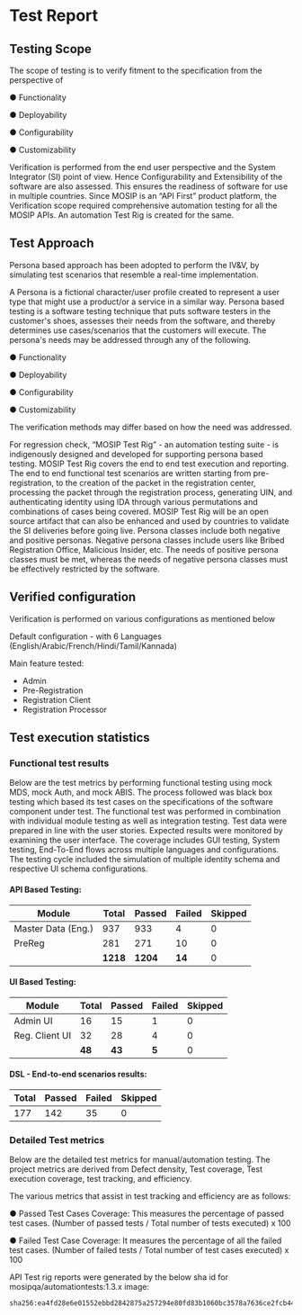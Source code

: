 # Test Report

## Testing Scope

The scope of testing is to verify fitment to the specification from the perspective of&#x20;

●     Functionality&#x20;

●     Deployability&#x20;

●     Configurability&#x20;

●     Customizability

Verification is performed from the end user perspective and the System Integrator (SI) point of view. Hence Configurability and Extensibility of the software are also assessed. This ensures the readiness of software for use in multiple countries. Since MOSIP is an “API First” product platform, the Verification scope required comprehensive automation testing for all the MOSIP APIs. An automation Test Rig is created for the same.

## Test Approach

Persona based approach has been adopted to perform the IV\&V, by simulating test scenarios that resemble a real-time implementation.

A Persona is a fictional character/user profile created to represent a user type that might use a product/or a service in a similar way. Persona based testing is a software testing technique that puts software testers in the customer's shoes, assesses their needs from the software, and thereby determines use cases/scenarios that the customers will execute. The persona's needs may be addressed through any of the following.

●     Functionality&#x20;

●     Deployability&#x20;

●     Configurability&#x20;

●     Customizability

The verification methods may differ based on how the need was addressed.

For regression check, “MOSIP Test Rig” - an automation testing suite - is indigenously designed and developed for supporting persona based testing. MOSIP Test Rig covers the end to end test execution and reporting. The end to end functional test scenarios are written starting from pre-registration, to the creation of the packet in the registration center, processing the packet through the registration process, generating UIN, and authenticating identity using IDA through various permutations and combinations of cases being covered. MOSIP Test Rig will be an open source artifact that can also be enhanced and used by countries to validate the SI deliveries before going live. Persona classes include both negative and positive personas. Negative persona classes include users like Bribed Registration Office, Malicious Insider, etc. The needs of positive persona classes must be met, whereas the needs of negative persona classes must be effectively restricted by the software.

## Verified configuration

Verification is performed on various configurations as mentioned below

Default configuration - with 6 Languages (English/Arabic/French/Hindi/Tamil/Kannada)

Main feature tested:

* Admin
* &#x20;Pre-Registration
* Registration Client
* Registration Processor  &#x20;

## Test execution statistics

### Functional test results

Below are the test metrics by performing functional testing using mock MDS, mock Auth, and mock ABIS. The process followed was black box testing which based its test cases on the specifications of the software component under test. The functional test was performed in combination with individual module testing as well as integration testing. Test data were prepared in line with the user stories. Expected results were monitored by examining the user interface. The coverage includes GUI testing, System testing, End-To-End flows across multiple languages and configurations. The testing cycle included the simulation of multiple identity schema and respective UI schema configurations.

#### API Based Testing:

| **Module**         | **Total** | **Passed** | **Failed** | **Skipped** |
| ------------------ | --------- | ---------- | ---------- | ----------- |
| Master Data (Eng.) | 937       | 933        | 4          | 0           |
| PreReg             | 281       | 271        | 10         | 0           |
|                    | **1218**  | **1204**   | **14**     | 0           |

#### UI Based Testing:

| **Module**     | **Total** | **Passed** | **Failed** | **Skipped** |
| -------------- | --------- | ---------- | ---------- | ----------- |
| Admin UI       | 16        | 15         | 1          | 0           |
| Reg. Client UI | 32        | 28         | 4          | 0           |
|                | **48**    | **43**     | **5**      | 0           |

#### DSL - End-to-end scenarios results:

| **Total** | **Passed** | **Failed** | **Skipped** |
| --------- | ---------- | ---------- | ----------- |
| 177       | 142        | 35         | 0           |

### Detailed Test metrics

Below are the detailed test metrics for manual/automation testing. The project metrics are derived from Defect density, Test coverage, Test execution coverage, test tracking, and efficiency.

The various metrics that assist in test tracking and efficiency are as follows:

●   Passed Test Cases Coverage: This measures the percentage of passed test cases. (Number of passed tests / Total number of tests executed) x 100

●    Failed Test Case Coverage: It measures the percentage of all the failed test cases. (Number of failed tests / Total number of test cases executed) x 100

API Test rig reports were generated by the below sha id for mosipqa/automationtests:1.3.x image:

```
sha256:ea4fd28e6e01552ebbd2842875a257294e80fd83b1060bc3578a7636ce2fcb44
```
